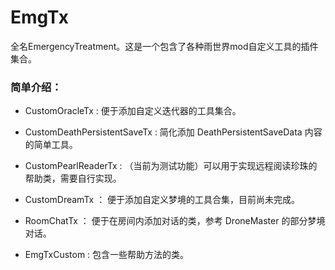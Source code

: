 # EmgTx
全名EmergencyTreatment。这是一个包含了各种雨世界mod自定义工具的插件集合。
### 简单介绍：
- CustomOracleTx : 便于添加自定义迭代器的工具集合。
- CustomDeathPersistentSaveTx : 简化添加 DeathPersistentSaveData 内容的简单工具。
- CustomPearlReaderTx : （当前为测试功能）可以用于实现远程阅读珍珠的帮助类，需要自行实现。
- CustomDreamTx ： 便于添加自定义梦境的工具合集，目前尚未完成。
- RoomChatTx ： 便于在房间内添加对话的类，参考 DroneMaster 的部分梦境对话。

- EmgTxCustom : 包含一些帮助方法的类。
